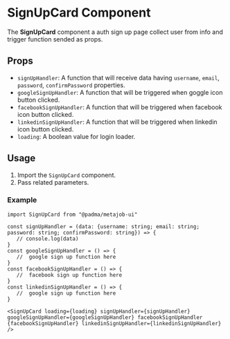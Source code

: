 # SignUpCard Component

The **SignUpCard** component a auth sign up page collect user from info and trigger function sended as props.

## Props

-  `signUpHandler`: A function that will receive data having `username`, `email`, `password`, `confirmPassword`
   properties.
-  `googleSignUpHandler`: A function that will be triggered when goggle icon button clicked.
-  `facebookSignUpHandler`: A function that will be triggered when facebook icon button clicked.
-  `linkedinSignUpHandler`: A function that will be triggered when linkedin icon button clicked.
-  `loading`: A boolean value for login loader.

## Usage

1. Import the `SignUpCard` component.
2. Pass related parameters.

### Example

```tsx
import SignUpCard from "@padma/metajob-ui"

const signUpHandler = (data: {username: string; email: string; password: string; confirmPassword: string}) => {
   // console.log(data)
}
const googleSignUpHandler = () => {
   //  google sign up function here
}
const facebookSignUpHandler = () => {
   //  facebook sign up function here
}
const linkedinSignUpHandler = () => {
   //  google sign up function here
}

<SignUpCard loading={loading} signUpHandler={signUpHandler} googleSignUpHandler={googleSignUpHandler} facebookSignUpHandler {facebookSignUpHandler} linkedinSignUpHandler={linkedinSignUpHandler}
/>

```
